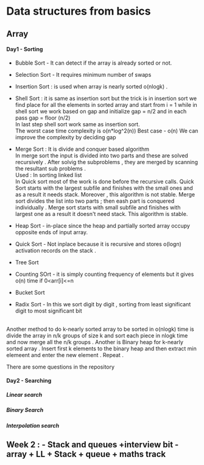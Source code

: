 # Data structures from basics 
## Array 

#### Day1 - Sorting

- Bubble Sort - It can detect if the array is already sorted or not. 
- Selection Sort - It requires minimum number of swaps 
- Insertion Sort 
: is used when array is nearly sorted o(nlogk) . 
- Shell Sort : it is same as insertion sort but the trick is in insertion sort we find place for all the elements in sorted array and start from i = 1 while 
   in shell sort we work based on gap and initialize gap = n/2 and in each pass gap = floor (n/2) <br />
   In last step shell sort work same as insertion sort. <br />
   The worst case time complexity is o(n*log^2(n))
   Best case - o(n) 
   We can improve the complexity by deciding gap 

- Merge Sort : It is divide and conquer based algorithm </br> 
  In merge sort the input is divided into two parts and these are solved recursively . After solvig the subproblems , they are merged by scanning the resultant      sub problems . </br>
     Used : In sorting linked list </br>
    In Quick sort most of the work is done before the recursive calls. Quick Sort starts with the largest subfile and finishes with the small ones and as a result     it needs stack. Moreover , this algorithm is not stable. Merge sort divides the list into two parts ; then eash part is conquered individually . Merge sort       starts with small subfile and finishes with largest one as a result it doesn't need stack. This algorithm is stable. 

- Heap Sort - in-place since the heap and partially sorted array occupy opposite ends of input array. 
- Quick Sort - Not inplace because it is recursive and stores o(logn) activation records on the stack . 
- Tree Sort
- Counting SOrt - it is simply counting frequency of elements but it gives o(n) time if  0<arr[i]<=n 
- Bucket Sort 
- Radix Sort - In this we sort digit by digit , sorting from least significant digit to most significant bit 
</br>
Another method to do k-nearly sorted array to be sorted in o(nlogk) time is divide the array in n/k groups of size k and sort each piece in nlogk time and now merge all the n/k groups . 
Another is Binary heap for k-nearly sorted array . Insert first k elements to the binary heap and then extract min elemeent and enter the new element . Repeat . 

There are some questions in the repository 
#### Day2 - Searching 
##### Linear search 
##### Binary Search 
##### Interpolation search 


## Week 2 : - Stack and queues +interview bit - array + LL + Stack + queue + maths track 



